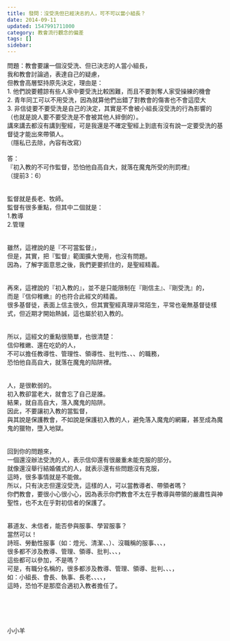 ```yaml
---
title: 發問：沒受洗但已經決志的人，可不可以當小組長？
date: 2014-09-11
updated: 1547991711000
category: 教會流行觀念的偏差
tags: []
sidebar: 
---
```


<p>問題：教會要讓一個沒受洗、但已決志的人當小組長，<br/>我和教會討論過，表達自己的疑慮，<br/>但教會高層堅持原先決定，理由是：<br/>1.	他們說要體諒有些人家中要受洗比較困難，而且不要剝奪人家受操練的機會<br/>2.	青年同工可以不用受洗，因為就算他們出錯了對教會的傷害也不會這麼大<br/>3.	非信徒要不要受洗是自己的決定，其實是不會被小組長沒受洗的行為影響的（也就是說人要不要受洗是不會被其他人絆倒的）。<br/>講來講去都沒有講到聖經，可是我還是不確定聖經上到底有沒有說一定要受洗的基督徒才能出來帶領人。<br/>（隱私已去除，內容有改寫）<br/><br/><!--more-->答：<br/>『初入教的不可作監督，恐怕他自高自大，就落在魔鬼所受的刑罰裡』<br/>（提前3：6）<br/><br/> <br/>監督就是長老、牧師。<br/>監督有很多重點，但其中二個就是：<br/>1.教導<br/>2.管理<br/> <br/><br/>雖然，這裡說的是『不可當監督』，<br/>但是，其實，把『監督』範圍擴大使用，也沒有問題。<br/>因為，了解字面意思之後，我們更要抓住的，是聖經精義。<br/><br/><br/>再來，這裡說的『初入教的』，並不是只能限制在『剛信主』、『剛受洗』的，<br/>而是『信仰稚嫩』的也符合此經文的精義。<br/>很多基督徒，表面上信主很久，但其實聖經真理非常陌生，平常也毫無基督徒樣式，但近期才開始熱誠，這也屬於初入教的。<br/> <br/><br/>所以，這經文的重點很簡單，也很清楚：<br/>信仰稚嫩、還在吃奶的人，<br/>不可以擔任教導性、管理性、領導性、批判性、、、的職務，<br/>恐怕他自高自大，就落在魔鬼的陷阱裡。<br/><br/><br/>人，是很軟弱的。<br/>初入教卻當老大，就會忘了自己是誰。<br/>結果，就自高自大，落入魔鬼的陷阱。<br/>因此，不要讓初入教的當監督，<br/>與其說是保護教會，不如說是保護初入教的人，避免落入魔鬼的網羅，甚至成為魔鬼的獵物，墮入地獄。<br/> <br/><br/>回到你的問題來，<br/>一個還沒辦法受洗的人，表示信仰還有很嚴重未能克服的部分。<br/>就像還沒舉行結婚儀式的人，就表示還有些問題沒有克服，<br/>這時，很多事情就是不能做。<br/>所以，只有決志但還沒受洗，這樣的人，可以當教導者、帶領者嗎？<br/>你們教會，要很小心很小心，因為表示你們教會不太在乎教導與帶領的嚴肅性與神聖性，也不太在乎對初信者的保護了。<br/> <br/><br/>慕道友、未信者，能否參與服事、學習服事？<br/>當然可以！<br/>詩班、勞動性服事（如：燈光、清潔、、）、沒職稱的服事、、、，<br/>很多都不涉及教導、管理、領導、批判、、、，<br/>這些都可以參加，不是嗎？<br/>可是，有職分名稱的，很多都涉及教導、管理、領導、批判、、、，<br/>如：小組長、會長、執事、長老、、、、，<br/>這時，恐怕不是那麼合適初入教者擔任了。<br/><br/> <br/><br/><br/><br/>小小羊<br/><br/><br/><br/><br/><br/><br/></p>